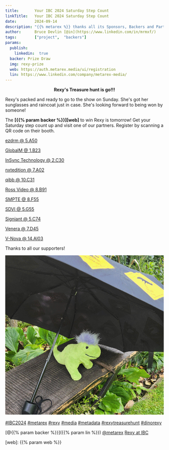 ```yaml
---
title:       Your IBC 2024 Saturday Step Count
linkTitle:   Your IBC 2024 Saturday Step Count
date:        2024-09-14
description: "{{% metarex %}} thanks all its Sponsors, Backers and Partners"
author:      Bruce Devlin [@in](https://www.linkedin.com/in/mrmxf/)
tags:        ["project",  "backers"]
params:
  publish:
    linkedin:  true
  backer: Prize Draw
  img: rexy-prize
  web: https://auth.metarex.media/ui/registration
  lin: https://www.linkedin.com/company/metarex-media/
---
```


**<p style="text-align:center;"><span class="ui red text">Rexy's Treasure hunt is go!!!</span></p>**

Rexy's packed and ready to go to the show on Sunday. She's got her sunglasses and raincoat just in case. She's looking forward to being won by someone!

The **[{{% param backer %}}][web]** to win Rexy is tomorrow! Get your Saturday
step count up and visit one of our partners. Register by scanning a QR code on
their booth.

[ezdrm @ 5.A50](https://ibc2024.mapyourshow.com/8_0/floorplan/?hallID=K&selectedBooth=5.A50)

[GlobalM @ 1.B23](https://ibc2024.mapyourshow.com/8_0/floorplan/?st=keyword&hallID=A&selectedBooth=1.B23)

[InSync Technology @ 2.C30](https://ibc2024.mapyourshow.com/8_0/floorplan/?hallID=M&selectedBooth=2.C30)

[nxtedition @ 7.A02](https://ibc2024.mapyourshow.com/8_0/floorplan/?hallID=C&selectedBooth=7.A02)

[qibb @ 10.C31](https://ibc2024.mapyourshow.com/8_0/floorplan/?st=keyword&sv=10..c31&hallID=F&selectedBooth=10.C31)

[Ross Video @ 8.B91](https://ibc2024.mapyourshow.com/8_0/floorplan/?hallID=D&selectedBooth=8.B91)

[SMPTE @ 8.F55](https://ibc2024.mapyourshow.com/8_0/floorplan/?st=keyword&sv=smpte&hallID=D&selectedBooth=8.F55)

[SDVI @ 5.G55](https://ibc2024.mapyourshow.com/8_0/floorplan/?hallID=K&selectedBooth=5.G55)

[Signiant @ 5.C74](https://ibc2024.mapyourshow.com/8_0/floorplan/?st=keyword&sv=Signiant&hallID=K&selectedBooth=5.C74)

[Venera @ 7.D45](https://ibc2024.mapyourshow.com/8_0/floorplan/?hallID=C&selectedBooth=7.D45)

[V-Nova @ 14.AI03](https://ibc2024.mapyourshow.com/8_0/floorplan/?st=keyword&hallID=J&sv=V-NOVA&selectedBooth=14.AI03)

Thanks to all our supporters!

<img  class = "ui centered large bordered rounded image" src = "featured-rexy-garden.png" alt = "{{% param img %}}">

[#IBC2024](https://www.linkedin.com/search/results/all/?keywords=%23IBC2024)
[#metarex](https://www.linkedin.com/search/results/all/?keywords=%23metarex)
[#rexy](https://www.linkedin.com/search/results/all/?keywords=%23rexy)
[#media](https://www.linkedin.com/search/results/all/?keywords=%23media)
[#metadata](https://www.linkedin.com/search/results/all/?keywords=%23metadata)
[#rexytreasurehunt](https://www.linkedin.com/search/results/all/?keywords=%23rexytreasurehunt)
[#dinorexy](https://www.linkedin.com/search/results/all/?keywords=%23dinorexy)

<i class = "linkedin icon"></i>[@{{% param backer %}}]({{% param lin %}})
<i class = "linkedin icon"></i>[@metarex][limrx]
<i class = "linkedin icon"></i>[Rexy at IBC][lirxy]

[web]:    {{% param web %}}

[limrx]:   https://uk.linkedin.com/company/metarex-media
[lirxy]:   https://www.linkedin.com/search/results/all/?keywords=%23ibc2024%20%23metarex%20%23rexy
[rxydraw]: https://ibc2024.mapyourshow.com/8_0/floorplan/?st=keyword&hallID=J&sv=V-NOVA&selectedBooth=14.AI03
[ths]:     https://auth.metarex.media/ui/registration
[thp]:     /project/treasure-hunt/
